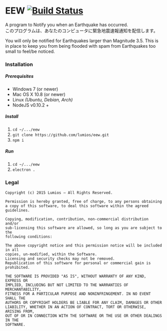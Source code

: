 # EEW [![Build Status](https://drone.io/github.com/lumios/eew/status.png)](https://drone.io/github.com/lumios/eew/latest)

A program to Notify you when an Earthquake has occurred.  
このプログラムは、あなたのコンピュータに緊急地震速報通知を配信します。

You will only be notified for Earthquakes larger than Magnitude 3.5.
This is in place to keep you from being flooded with spam from Earthquakes too small to feel/be noticed.

### Installation
##### Prerequisites
- Windows 7 (or newer)
- Mac OS X 10.8 (or newer)
- Linux _(Ubuntu, Debian, Arch)_
- NodeJS v0.10.2 +

##### Install
1. `cd ~/.../eew`
2. `git clone https://github.com/lumios/eew.git`
3. `npm i`

##### Run
1. `cd ~/.../eew`
2. `electron .`

### Legal
```text
Copyright (c) 2015 Lumios – All Rights Reserved.

Permission is hereby granted, free of charge, to any persons obtaining 
a copy of this software, to deal this software within the agreed guidelines.

Copying, modification, contribution, non-commercial distribution and/or 
sub-licensing this software are allowed, so long as you are subject to the 
following conditions:

The above copyright notice and this permission notice will be included in all 
copies, un-modified, within the Software.
Licensing and security checks may not be removed.
Republication of this software for personal or commercial gain is prohibited.

THE SOFTWARE IS PROVIDED "AS IS", WITHOUT WARRANTY OF ANY KIND, EXPRESS OR
IMPLIED, INCLUDING BUT NOT LIMITED TO THE WARRANTIES OF MERCHANTABILITY,
FITNESS FOR A PARTICULAR PURPOSE AND NONINFRINGEMENT. IN NO EVENT SHALL THE
AUTHORS OR COPYRIGHT HOLDERS BE LIABLE FOR ANY CLAIM, DAMAGES OR OTHER
LIABILITY, WHETHER IN AN ACTION OF CONTRACT, TORT OR OTHERWISE, ARISING FROM,
OUT OF OR IN CONNECTION WITH THE SOFTWARE OR THE USE OR OTHER DEALINGS IN THE
SOFTWARE.
```
